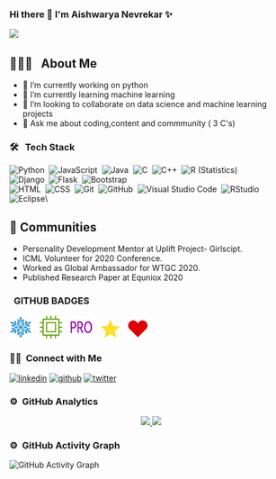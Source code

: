 ### Hi there 👋  I'm Aishwarya Nevrekar ✨
 ![](https://komarev.com/ghpvc/?username=aishwaryanevrekar&color=green)  

## 👨🏻‍💻 &nbsp; About Me
- 🔭 I’m currently working on python 
- 🌱 I’m currently learning machine learning
- 👯 I’m looking to collaborate on data science and machine learning projects
- 💬 Ask me about coding,content and commmunity ( 3 C's)

### 🛠 &nbsp; Tech Stack

![Python](https://img.shields.io/badge/-Python-05122A?style=flat&logo=python)&nbsp;
![JavaScript](https://img.shields.io/badge/-JavaScript-05122A?style=flat&logo=javascript)&nbsp;
![Java](https://img.shields.io/badge/-Java-05122A?style=flat&logo=Java&logoColor=FFA518)&nbsp;
![C](https://img.shields.io/badge/-C-05122A?style=flat&logo=C&logoColor=A8B9CC)&nbsp;
![C++](https://img.shields.io/badge/-C++-05122A?style=flat&logo=C%2B%2B&logoColor=00599C)&nbsp;
![R (Statistics)](https://img.shields.io/badge/-R-05122A?style=flat&logo=R&logoColor=276DC3)\
![Django](https://img.shields.io/badge/-Django-05122A?style=flat&logo=django&logoColor=092E20)&nbsp;
![Flask](https://img.shields.io/badge/-Flask-05122A?style=flat&logo=flask)&nbsp;
![Bootstrap](https://img.shields.io/badge/-Bootstrap-05122A?style=flat&logo=bootstrap&logoColor=563D7C)\
![HTML](https://img.shields.io/badge/-HTML-05122A?style=flat&logo=HTML5)&nbsp;
![CSS](https://img.shields.io/badge/-CSS-05122A?style=flat&logo=CSS3&logoColor=1572B6)&nbsp;
![Git](https://img.shields.io/badge/-Git-05122A?style=flat&logo=git)&nbsp;
![GitHub](https://img.shields.io/badge/-GitHub-05122A?style=flat&logo=github)&nbsp;
![Visual Studio Code](https://img.shields.io/badge/-Visual%20Studio%20Code-05122A?style=flat&logo=visual-studio-code&logoColor=007ACC)&nbsp;
![RStudio](https://img.shields.io/badge/-RStudio-05122A?style=flat&logo=rstudio)&nbsp;
![Eclipse](https://img.shields.io/badge/-Eclipse-05122A?style=flat&logo=eclipse-ide&logoColor=2C2255)\

## 👯 Communities
* Personality Development Mentor at Uplift Project- Girlscipt.
* ICML Volunteer for 2020 Conference.
* Worked as Global Ambassador for WTGC 2020.
* Published Research Paper at Equniox 2020


###  &nbsp; GITHUB BADGES
<a href='https://archiveprogram.github.com/'><img src='https://raw.githubusercontent.com/acervenky/animated-github-badges/master/assets/acbadge.gif' width='40' height='40'></a> <a href='https://docs.github.com/en/developers'><img src='https://raw.githubusercontent.com/acervenky/animated-github-badges/master/assets/devbadge.gif' width='40' height='40'></a> <a href='https://github.com/pricing'><img src='https://raw.githubusercontent.com/acervenky/animated-github-badges/master/assets/pro.gif' width='40' height='40'></a> <a href='https://stars.github.com/'><img src='https://raw.githubusercontent.com/acervenky/animated-github-badges/master/assets/starbadge.gif' width='35' height='35'></a> <a href='https://docs.github.com/en/github/supporting-the-open-source-community-with-github-sponsors'><img src='https://raw.githubusercontent.com/acervenky/animated-github-badges/master/assets/sponsorbadge.gif' width='35' height='35'></a> 


### 🤝🏻 &nbsp;Connect with Me
[<img src='https://cdn.jsdelivr.net/npm/simple-icons@3.0.1/icons/linkedin.svg' alt='linkedin' height='40'>](https://www.linkedin.com/in/aishwaryanevrekar/)  [<img src='https://cdn.jsdelivr.net/npm/simple-icons@3.0.1/icons/github.svg' alt='github' height='40'>](https://github.com/aishwaryanevrekar)  [<img src='https://cdn.jsdelivr.net/npm/simple-icons@3.0.1/icons/twitter.svg' alt='twitter' height='40'>](https://twitter.com/nevrekaraishwa2)  

### ⚙️ &nbsp;GitHub Analytics

<p align="center">
<a href="https://github.com/aishwaryanevrekar">
  <img height="180em" src="https://github-readme-stats-eight-theta.vercel.app/api?username=aishwaryanevrekar&show_icons=true&theme=algolia&include_all_commits=true&count_private=true"/>
  <img height="180em" src="https://github-readme-stats-eight-theta.vercel.app/api/top-langs/?username=aishwaryanevrekar&layout=compact&langs_count=8&theme=algolia"/>
</a>
</p>

### ⚙️ &nbsp;GitHub Activity Graph

![GitHub Activity Graph](https://activity-graph.herokuapp.com/graph?username=aishwaryanevrekar)  

<!--
**aishwaryanevrekar/aishwaryanevrekar** is a ✨ _special_ ✨ repository because its `README.md` (this file) appears on your GitHub profile.

Here are some ideas to get you started:


-
- 💬 Ask me about ...
- 📫 How to reach me: ...
- 😄 Pronouns: ...
- ⚡ Fun fact: ...
-->
